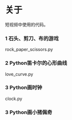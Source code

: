 # 关于
短视频中使用的代码。

### 1 石头、剪刀、布的游戏
rock_paper_scissors.py


### 2 Python笛卡尔的心形曲线
love_curve.py

### 3 Python画时钟
clock.py

### 3 Python画小猪佩奇





